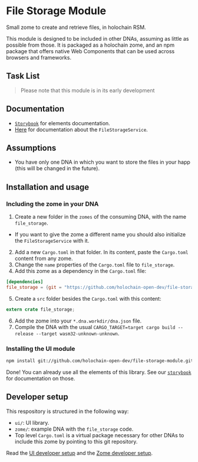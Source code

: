 # File Storage Module

Small zome to create and retrieve files, in holochain RSM.

This module is designed to be included in other DNAs, assuming as little as possible from those. It is packaged as a holochain zome, and an npm package that offers native Web Components that can be used across browsers and frameworks.

## Task List

> Please note that this module is in its early development

## Documentation

- [`Storybook`](https://holochain-open-dev.github.io/file-storage-module) for elements documentation.
- [Here](/ui/docs/classes/filestorageservice.md) for documentation about the `FileStorageService`.

## Assumptions

- You have only one DNA in which you want to store the files in your happ (this will be changed in the future).

## Installation and usage

### Including the zome in your DNA

1. Create a new folder in the `zomes` of the consuming DNA, with the name `file_storage`. 
  - If you want to give the zome a different name you should also initialize the `FileStorageService` with it.
2. Add a new `Cargo.toml` in that folder. In its content, paste the `Cargo.toml` content from any zome.
3. Change the `name` properties of the `Cargo.toml` file to `file_storage`.
4. Add this zome as a dependency in the `Cargo.toml` file:

```toml
[dependencies]
file_storage = {git = "https://github.com/holochain-open-dev/file-storage-module", package = "file_storage"}
```

5. Create a `src` folder besides the `Cargo.toml` with this content:

```rust
extern crate file_storage;
```

6. Add the zome into your `*.dna.workdir/dna.json` file.
7. Compile the DNA with the usual `CARGO_TARGET=target cargo build --release --target wasm32-unknown-unknown`.

### Installing the UI module

```bash
npm install git://github.com/holochain-open-dev/file-storage-module.git#ui-build
```

Done! You can already use all the elements of this library. See our [`storybook`](https://holochain-open-dev.github.io/file-storage-module) for documentation on those.

## Developer setup

This respository is structured in the following way:

- `ui/`: UI library.
- `zome/`: example DNA with the `file_storage` code.
- Top level `Cargo.toml` is a virtual package necessary for other DNAs to include this zome by pointing to this git repository.

Read the [UI developer setup](/ui/README.md) and the [Zome developer setup](/zome/README.md).
